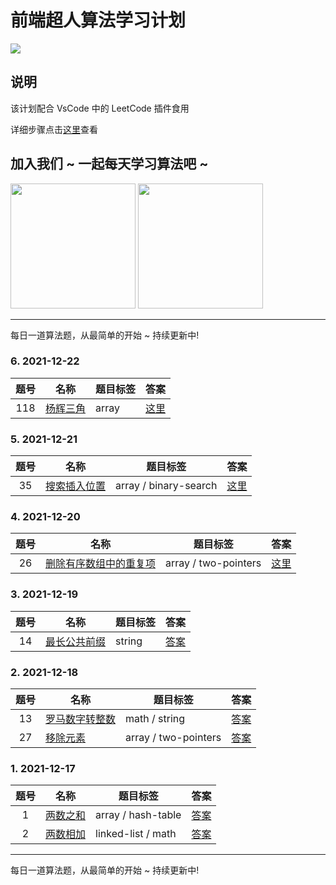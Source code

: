 # 前端超人算法学习计划

![](https://gitee.com/wangrongding/image-house/raw/master/images/202112190309136.gif)

## 说明

该计划配合 VsCode 中的 LeetCode 插件食用

详细步骤点击[这里](./VsCode-LeetCode.md)查看

## 加入我们 ~ 一起每天学习算法吧 ~

<image src="https://gitee.com/wangrongding/image-house/raw/master/images/202112230014605.jpg" width="200px">
<image src="https://gitee.com/wangrongding/image-house/raw/master/images/202112230015794.jpg" width="200px">

---

每日一道算法题，从最简单的开始 ~ 持续更新中!

### 6. 2021-12-22

| 题号 | 名称                                                                       | 题目标签 | 答案                      |
| :--: | -------------------------------------------------------------------------- | -------- | ------------------------- |
| 118  | [杨辉三角](https://leetcode-cn.com/problems/pascals-triangle/description/) | array    | [这里](./118.杨辉三角.js) |

### 5. 2021-12-21

| 题号 | 名称                                                                                 | 题目标签              | 答案                         |
| :--: | ------------------------------------------------------------------------------------ | --------------------- | ---------------------------- |
|  35  | [搜索插入位置](https://leetcode-cn.com/problems/search-insert-position/description/) | array / binary-search | [这里](./35.搜索插入位置.js) |

### 4. 2021-12-20

| 题号 | 名称                                                                                                        | 题目标签             | 答案                                   |
| :--: | ----------------------------------------------------------------------------------------------------------- | -------------------- | -------------------------------------- |
|  26  | [删除有序数组中的重复项](https://leetcode-cn.com/problems/remove-duplicates-from-sorted-array/description/) | array / two-pointers | [这里](./26.删除有序数组中的重复项.js) |

### 3. 2021-12-19

| 题号 | 名称                                                                                | 题目标签 | 答案                         |
| :--: | ----------------------------------------------------------------------------------- | -------- | ---------------------------- |
|  14  | [最长公共前缀](https://leetcode-cn.com/problems/longest-common-prefix/description/) | string   | [答案](./14.最长公共前缀.js) |

### 2. 2021-12-18

| 题号 | 名称                                                                             | 题目标签             | 答案                           |
| :--: | -------------------------------------------------------------------------------- | -------------------- | ------------------------------ |
|  13  | [罗马数字转整数](https://leetcode-cn.com/problems/roman-to-integer/description/) | math / string        | [答案](./13.罗马数字转整数.js) |
|  27  | [移除元素](https://leetcode-cn.com/problems/remove-element/description/)         | array / two-pointers | [答案](./27.移除元素.js)       |

### 1. 2021-12-17

| 题号 | 名称                                                                      | 题目标签           | 答案                    |
| :--: | ------------------------------------------------------------------------- | ------------------ | ----------------------- |
|  1   | [两数之和](https://leetcode-cn.com/problems/two-sum/description/)         | array / hash-table | [答案](./1.两数之和.js) |
|  2   | [两数相加](https://leetcode-cn.com/problems/add-two-numbers/description/) | linked-list / math | [答案](./2.两数相加.js) |

---

每日一道算法题，从最简单的开始 ~ 持续更新中!
